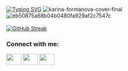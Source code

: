 
[![Typing SVG](https://readme-typing-svg.herokuapp.com?font=Fira+Code&size=40&duration=4500&pause=1000&color=FAFDFA&vCenter=true&width=600&height=100&lines=Hi+I'm+Eric+Yun;I+am+a+Software+Engineer;I+like+working+Full-Stack)](https://git.io/typing-svg)
![karina-formanova-cover-final](https://user-images.githubusercontent.com/111465862/214512118-5ecf13a2-ce8e-4bea-850a-6cd2c7a1dfed.gif)
![eb50875a68b04b0480fa929af2c7547c](https://user-images.githubusercontent.com/111465862/214511449-9e3ef5b5-a5f6-4ae4-ba2c-b78d1a13dee8.gif)
<br></br>
[![GitHub Streak](http://github-readme-streak-stats.herokuapp.com?user=ericsngyun&theme=horizon)](https://git.io/streak-stats)

<h3 align="left">Connect with me:</h3>
<p align="left">
<a href="https://www.twitter.com/ericsyun" target="blank"><img align="center" src="https://cdn.jsdelivr.net/npm/simple-icons@3.0.1/icons/twitter.svg" alt="" height="30" width="40" /></a>
<a href="https://www.linkedin.com/in/ericsungyun" target="blank"><img align="center" src="https://cdn.jsdelivr.net/npm/simple-icons@3.0.1/icons/linkedin.svg" alt="" height="30" width="40" /></a>
<a href="https://www.instagram.com/ericsyun" target="blank"><img align="center" src="https://cdn.jsdelivr.net/npm/simple-icons@3.0.1/icons/instagram.svg" alt="" height="30" width="40" /></a>
</p>
